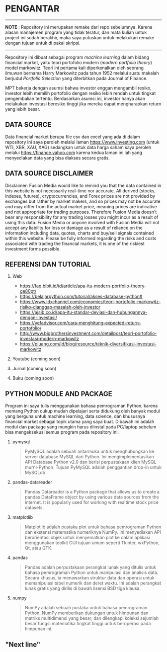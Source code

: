 # PENGANTAR

---
**NOTE** :
Repository ini merupakan remake dari repo sebelumnya. Karena alasan manajemen program yang tidak teratur, dan mata kuliah untuk project ini sudah berakhir, maka saya putuskan untuk melakukan remake dengan tujuan untuk di pakai skripsi.

---

Repository ini dibuat sebagai program *machine learning* dalam bidang financial market, yaitu teori portofolio modern (*modern portfolio theory*) model markowitz. Teori ini pertama kali diperkenalkan oleh seorang ilmuwan bernama Harry Markowitz pada tahun 1952 melalui suatu makalah berjudul *Portfolio Selection* yang diterbitkan pada Journal of Finance.

MPT bekerja dengan asumsi bahwa investor enggan mengambil resiko, investor lebih memilih portofolio dengan resiko lebih rendah untuk tingkat pengembalian tertentu. Berdasarkan asumsi ini, investor hanya akan melakukan investasi beresiko tinggi jika mereka dapat mengharapkan return yang lebih besar.

## DATA SOURCE

Data financial market berupa file csv dan excel yang ada di dalam repository ini saya peroleh melalui laman <https://www.investing.com> (untuk WTI, XBR, XAU, XAG) sedangkan untuk data harga saham saya peroleh melalui <https://finance.yahoo.com> karena kedua laman ini lah yang menyediakan data yang bisa diakses secara gratis.

## DATA SOURCE DISCLAIMER

Disclaimer: Fusion Media would like to remind you that the data contained in this website is not necessarily real-time nor accurate. All derived (stocks, indexes, futures), cryptocurrencies, and Forex prices are not provided by exchanges but rather by market makers, and so prices may not be accurate and may differ from the actual market price, meaning prices are indicative and not appropriate for trading purposes. Therefore Fusion Media doesn't bear any responsibility for any trading losses you might incur as a result of using this data.
Fusion Media or anyone involved with Fusion Media will not accept any liability for loss or damage as a result of reliance on the information including data, quotes, charts and buy/sell signals contained within this website. Please be fully informed regarding the risks and costs associated with trading the financial markets, it is one of the riskiest investment forms possible.

## REFERENSI DAN TUTORIAL

1. Web
    * <https://faq.bibit.id/id/article/apa-itu-modern-portfolio-theory-ge80pt/>
    * <https://belajarpython.com/tutorial/akses-database-python#>
    * <https://www.idxchannel.com/economics/teori-portofolio-markowitz-risiko-dianggap-masalah-oleh-investor>
    * <https://ajaib.co.id/apa-itu-standar-deviasi-dan-hubungannya-dengan-investasi/>
    * <https://yefadvisor.com/cara-menghitung-expected-return-portofolio/>
    * <http://www.bigbrothersinvestment.com/detailpost/teori-portofolio-investasi-modern-markowitz>
    * <https://pluang.com/id/blog/resource/teknik-diversifikasi-investasi-markowitz>

2. Youtube (coming soon)
3. Jurnal (coming soon)
4. Buku (coming soon)

## PYTHON MODULE AND PACKAGE

Program ini saya tulis menggunakan bahasa pemrograman Python, karena memang Python cukup mudah dipelajari serta didukung oleh banyak modul yang berguna untuk machine learning, data science, dan khususnya financial market sebagai topik utama yang saya buat. Dibawah ini adalah modul dan package yang mungkin harus diinstal pada PC/laptop sebelum bisa mengeksekusi semua program pada repository ini.

1. pymysql
    > PyMySQL adalah sebuah antarmuka untuk menghubungkan ke server database MySQL dari Python. Ini mengimplementasikan API Database Python v2.0 dan berisi perpustakaan klien MySQL murni-Python. Tujuan PyMySQL adalah penggantian drop-in untuk MySQLdb.

2. pandas-datareader
    > Pandas Datareader is a Python package that allows us to create a pandas DataFrame object by using various data sources from the internet. It is popularly used for working with realtime stock price datasets.

3. matplotlib
    > Matplotlib adalah pustaka plot untuk bahasa pemrograman Python dan ekstensi matematika numeriknya NumPy. Ini menyediakan API berorientasi objek untuk menyematkan plot ke dalam aplikasi menggunakan toolkit GUI tujuan umum seperti Tkinter, wxPython, Qt, atau GTK.

4. pandas
    > Pandas adalah perpustakaan perangkat lunak yang ditulis untuk bahasa pemrograman Python untuk manipulasi dan analisis data. Secara khusus, ia menawarkan struktur data dan operasi untuk memanipulasi tabel numerik dan deret waktu. Ini adalah perangkat lunak gratis yang dirilis di bawah lisensi BSD tiga klausa.

5. numpy
    > NumPy adalah sebuah pustaka untuk bahasa pemrograman Python, NumPy memberikan dukungan untuk himpunan dan matriks multidimensi yang besar, dan dilengkapi koleksi sejumlah besar fungsi matematika tingkat tinggi untuk beroperasi pada himpunan ini.

## "Next line"
